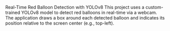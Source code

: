 Real-Time Red Balloon Detection with YOLOv8
This project uses a custom-trained YOLOv8 model to detect red balloons in real-time via a webcam. The application draws a box around each detected balloon and indicates its position relative to the screen center (e.g., top-left).


